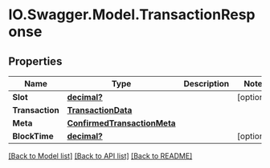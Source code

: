 # IO.Swagger.Model.TransactionResponse
## Properties

Name | Type | Description | Notes
------------ | ------------- | ------------- | -------------
**Slot** | [**decimal?**](BigDecimal.md) |  | [optional] 
**Transaction** | [**TransactionData**](TransactionData.md) |  | 
**Meta** | [**ConfirmedTransactionMeta**](ConfirmedTransactionMeta.md) |  | 
**BlockTime** | [**decimal?**](BigDecimal.md) |  | [optional] 

[[Back to Model list]](../README.md#documentation-for-models) [[Back to API list]](../README.md#documentation-for-api-endpoints) [[Back to README]](../README.md)

